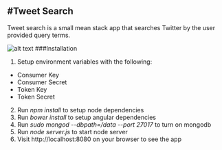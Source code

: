 #Tweet Search
---

Tweet search is a small mean stack app that searches Twitter by the user provided query terms.

![alt text]("./tweet-search.png" )
###Installation
1. Setup environment variables with the following:
  * Consumer Key
  * Consumer Secret
  * Token Key
  * Token Secret
2. Run *npm install* to setup node dependencies
3. Run *bower install* to setup angular dependencies
4. Run *sudo mongod --dbpath=/data --port 27017* to turn on mongodb
5. Run *node server.js* to start node server
6. Visit http://localhost:8080 on your browser to see the app

